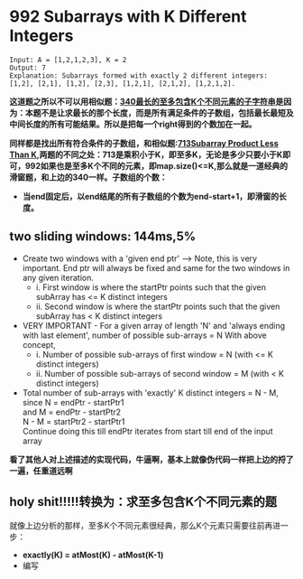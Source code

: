 # 992 Subarrays with K Different Integers
```
Input: A = [1,2,1,2,3], K = 2
Output: 7
Explanation: Subarrays formed with exactly 2 different integers: [1,2], [2,1], [1,2], [2,3], [1,2,1], [2,1,2], [1,2,1,2].
```

**这道题之所以不可以用相似题：[340最长的至多包含K个不同元素的子字符串](https://github.com/yaoruii/MyLeetcode/tree/master/Sliding_window/159%E6%B1%82%E6%9C%80%E5%A4%9A%E5%8F%AA%E5%8C%85%E5%90%AB%E4%B8%A4%E4%B8%AA%E5%AD%97%E7%AC%A6%E7%9A%84%E6%9C%80%E5%A4%A7%E7%9A%84%E5%AD%90%E5%AD%97%E7%AC%A6%E4%B8%B2%E9%95%BF%E5%BA%A6)是因为：本题不是让求最长的那个长度，而是所有满足条件的子数组，包括最长最短及中间长度的所有可能结果。所以是把每一个right得到的个数加在一起。**

**同样都是找出所有符合条件的子数组，和相似题:[713Subarray Product Less Than K](https://github.com/yaoruii/MyLeetcode/tree/master/Two_Pointers/713SubarrayProductLessThanK),两题的不同之处：713是乘积小于K，即至多K，无论是多少只要小于K即可，992如果也是至多K个不同的元素，即map.size()<=K,那么就是一道经典的滑窗题，和上边的340一样。子数组的个数：**
* **当end固定后，以end结尾的所有子数组的个数为end-start+1，即滑窗的长度。**
## two sliding windows: 144ms,5%
* Create two windows with a 'given end ptr' --> Note, this is very important. End ptr will always be fixed and same for the two windows in any given iteration.
    * i. First window is where the startPtr points such that the given subArray has <= K distinct integers
    * ii. Second window is where the startPtr points such that the given subArray has < K distinct integers
* VERY IMPORTANT - For a given array of length 'N' and 'always ending with last element', number of possible sub-arrays = N
With above concept,
    * i. Number of possible sub-arrays of first window = N (with <= K distinct integers)
    * ii. Number of possible sub-arrays of second window = M (with < K distinct integers)
* Total number of sub-arrays with 'exactly' K distinct integers = N - M,  
  since N = endPtr - startPtr1  
  and M = endPtr - startPtr2  
  N - M = startPtr2 - startPtr1  
  Continue doing this till endPtr iterates from start till end of the input array

**看了其他人对上述描述的实现代码，牛逼啊，基本上就像伪代码一样把上边的捋了一遍，任重道远啊**

## holy shit!!!!!转换为：求至多包含K个不同元素的题
就像上边分析的那样，至多K个不同元素很经典，那么K个元素只需要往前再进一步：   
* **exactly(K) = atMost(K) - atMost(K-1)**
* 编写
